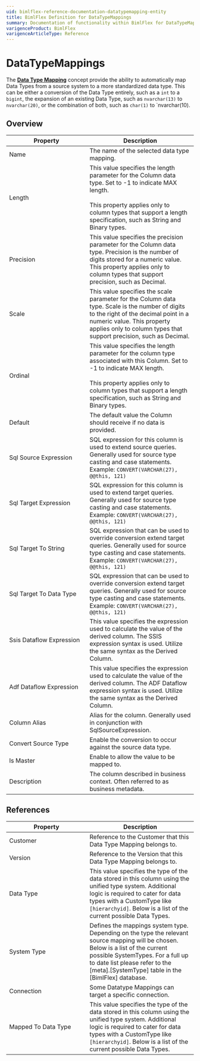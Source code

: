 ```yaml
---
uid: bimlflex-reference-documentation-datatypemapping-entity
title: BimlFlex Definition for DataTypeMappings
summary: Documentation of functionality within BimlFlex for DataTypeMappings
varigenceProduct: BimlFlex
varigenceArticleType: Reference
---
```


# DataTypeMappings

The [**Data Type Mapping**](xref:bimlflex-data-type-mappings) concept provide the ability to automatically map Data Types from a source system to a more standardized data type. This can be either a conversion of the Data Type entirely, such as a `int` to a `bigint`, the expansion of an existing Data Type, such as `nvarchar(13)` to `nvarchar(20)`, or the combination of both, such as `char(1)` to `nvarchar(10).

## Overview
  
| <div style="width:200px">Property</div> | Description |
| --------- | ----------- |
|Name | The name of the selected data type mapping.|
|Length | This value specifies the length parameter for the Column data type. Set to -1 to indicate MAX length.<br><br>This property applies only to column types that support a length specification, such as String and Binary types.|
|Precision | This value specifies the precision parameter for the Column data type. Precision is the number of digits stored for a numeric value. This property applies only to column types that support precision, such as Decimal.|
|Scale | This value specifies the scale parameter for the Column data type. Scale is the number of digits to the right of the decimal point in a numeric value. This property applies only to column types that support precision, such as Decimal.|
|Ordinal | This value specifies the length parameter for the column type associated with this Column. Set to -1 to indicate MAX length.<br><br>This property applies only to column types that support a length specification, such as String and Binary types.|
|Default | The default value the Column should receive if no data is provided.|
|Sql Source Expression | SQL expression for this column is used to extend source queries. Generally used for source type casting and case statements. Example: `CONVERT(VARCHAR(27), @@this, 121)`|
|Sql Target Expression | SQL expression for this column is used to extend target queries. Generally used for source type casting and case statements. Example: `CONVERT(VARCHAR(27), @@this, 121)`|
|Sql Target To String | SQL expression that can be used to override conversion extend target queries. Generally used for source type casting and case statements. Example: `CONVERT(VARCHAR(27), @@this, 121)`|
|Sql Target To Data Type | SQL expression that can be used to override conversion extend target queries. Generally used for source type casting and case statements. Example: `CONVERT(VARCHAR(27), @@this, 121)`|
|Ssis Dataflow Expression | This value specifies the expression used to calculate the value of the derived column. The SSIS expression syntax is used. Utilize the same syntax as the Derived Column.|
|Adf Dataflow Expression | This value specifies the expression used to calculate the value of the derived column. The ADF Dataflow expression syntax is used. Utilize the same syntax as the Derived Column.|
|Column Alias | Alias for the column. Generally used in conjunction with SqlSourceExpression.|
|Convert Source Type | Enable the conversion to occur against the source data type.|
|Is Master | Enable to allow the value to be mapped to.|
|Description | The column described in business context. Often referred to as business metadata.|

## References
  
| <div style="width:200px">Property</div> | Description |
| --------- | ----------- |
|Customer | Reference to the Customer that this Data Type Mapping belongs to.|
|Version | Reference to the Version that this Data Type Mapping belongs to.|
|Data Type | This value specifies the type of the data stored in this column using the unified type system. Additional logic is required to cater for data types with a CustomType like `[hierarchyid]`. Below is a list of the current possible Data Types.|
|System Type | Defines the mappings system type. Depending on the type the relevant source mapping will be chosen. Below is a list of the current possible SystemTypes. For a full up to date list please refer to the [meta].[SystemType] table in the [BimlFlex] database.|
|Connection | Some Datatype Mappings can target a specific connection.|
|Mapped To Data Type | This value specifies the type of the data stored in this column using the unified type system. Additional logic is required to cater for data types with a CustomType like `[hierarchyid]`. Below is a list of the current possible Data Types.|

